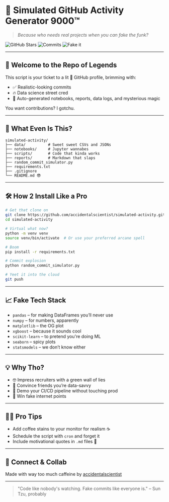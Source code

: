 # 🌈 Simulated GitHub Activity Generator 9000™️

> *Because who needs real projects when you can fake the funk?*

![GitHub Stars](https://img.shields.io/github/stars/YOUR_USERNAME/simulated-activity?style=social)
![Commits](https://img.shields.io/badge/commits-420%2Fweek-magenta)
![Fake it](https://img.shields.io/badge/fake-it%20til%20you%20make%20it-pink)

---

## 🚀 Welcome to the Repo of Legends

This script is your ticket to a lit 🌟 GitHub profile, brimming with:
- ✅ Realistic-looking commits
- 🔥 Data science street cred
- 🧃 Auto-generated notebooks, reports, data logs, and mysterious magic

You want contributions? I gotchu.

---

## 📂 What Even Is This?

```
simulated-activity/
├── data/          # Sweet sweet CSVs and JSONs
├── notebooks/     # Jupyter wannabes
├── scripts/       # Code that kinda works
├── reports/       # Markdown that slaps
├── random_commit_simulator.py
├── requirements.txt
├── .gitignore
└── README.md 😎
```

---

## 🛠️ How 2 Install Like a Pro

```bash
# Get that clone on
git clone https://github.com/accidentalscientist/simulated-activity.git
cd simulated-activity

# Virtual what now?
python -m venv venv
source venv/bin/activate  # Or use your preferred arcane spell

# Boom
pip install -r requirements.txt

# Commit explosion
python random_commit_simulator.py

# Yeet it into the cloud
git push
```

---

## 📈 Fake Tech Stack

- `pandas` – for making DataFrames you’ll never use
- `numpy` – for numbers, apparently
- `matplotlib` – the OG plot
- `xgboost` – because it sounds cool
- `scikit-learn` – to pretend you're doing ML
- `seaborn` – spicy plots
- `statsmodels` – we don’t know either

---

## 💡 Why Tho?

- 🤓 Impress recruiters with a green wall of lies
- 🧠 Convince friends you’re data-savvy
- 💼 Demo your CI/CD pipeline without touching prod
- 🎯 Win fake internet points

---

## 🧙‍♂️ Pro Tips

- Add coffee stains to your monitor for realism ☕
- Schedule the script with `cron` and forget it
- Include motivational quotes in `.md` files 🧘

---

## 👋 Connect & Collab

Made with way too much caffeine by [accidentalscientist](https://github.com/accidentalscientist)

---

> "Code like nobody's watching. Fake commits like everyone is." – Sun Tzu, probably

